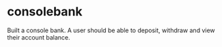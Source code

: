 # consolebank
 Built a console bank. A user should be able to deposit, withdraw and view their account balance.
